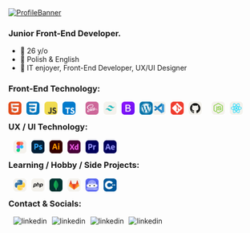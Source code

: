 [<img align="center" alt="ProfileBanner" src="https://i.imgur.com/hDckynK.png" />][github]

### Junior Front-End Developer.

- 🐣 26 y/o
- 🐤 Polish & English
- 🐥 IT enjoyer, Front-End Developer, UX/UI Designer

### Front-End Technology:
[<img align="left" alt="HTML5" width="26px" src="https://github.com/cyferak/cyferak.github.io/blob/main/Github/ico/HTML.svg" style="padding-right:10px;" />][github]
[<img align="left" alt="CSS3" width="26px" src="https://github.com/cyferak/cyferak.github.io/blob/main/Github/ico/CSS.svg" style="padding-right:10px;" />][github]
[<img align="left" alt="JavaScript" width="26px" src="https://github.com/cyferak/cyferak.github.io/blob/main/Github/ico/JavaScript.svg" style="padding-right:10px;" />][github]
[<img align="left" alt="TypeScript" width="26px" src="https://github.com/cyferak/cyferak.github.io/blob/main/Github/ico/TypeScript.svg" style="padding-right:10px;" />][github]
[<img align="left" alt="Sass" width="26px" src="https://github.com/cyferak/cyferak.github.io/blob/main/Github/ico/Sass.svg" style="padding-left:10px;" />][github]
[<img align="left" alt="Tailwind" width="26px" src="https://github.com/cyferak/cyferak.github.io/blob/main/Github/ico/TailwindCSS-Light.svg" style="padding-left:10px;" />][github]
[<img align="left" alt="Bootstrap" width="26px" src="https://github.com/cyferak/cyferak.github.io/blob/main/Github/ico/Bootstrap.svg" style="padding-left:10px;" />][github]
[<img align="left" alt="Wordpress" width="26px" src="https://github.com/cyferak/cyferak.github.io/blob/main/Github/ico/Wordpress.svg" style="padding-left:10px;" />][github]
[<img align="left" alt="Visual Studio Code" width="26px" src="https://github.com/cyferak/cyferak.github.io/blob/main/Github/ico/VSCode-Light.svg" style="padding-right:10px;" />][github]
[<img align="left" alt="Git" width="26px" src="https://github.com/cyferak/cyferak.github.io/blob/main/Github/ico/Git.svg" style="padding-right:10px;" />][github]
[<img align="left" alt="GitHub" width="26px" src="https://github.com/cyferak/cyferak.github.io/blob/main/Github/ico/Github-Light.svg" style="padding-right:10px;" />][github]
[<img align="left" alt="NodeJS" width="26px" src="https://github.com/cyferak/cyferak.github.io/blob/main/Github/ico/NodeJS-Light.svg" style="padding-left:10px;" />][github]
[<img align="left" alt="React" width="26px" src="https://github.com/cyferak/cyferak.github.io/blob/main/Github/ico/React-Light.svg" style="padding-left:10px;" />][github]
<br />

### UX / UI Technology:
[<img align="left" alt="Figma" width="26px" src="https://github.com/cyferak/cyferak.github.io/blob/main/Github/ico/Figma-Light.svg" style="padding-left:10px;" />][github]
[<img align="left" alt="Adobe Photoshop" width="26px" src="https://github.com/cyferak/cyferak.github.io/blob/main/Github/ico/Photoshop.svg" style="padding-left:10px;" />][github]
[<img align="left" alt="Adobe Ilustrator" width="26px" src="https://github.com/cyferak/cyferak.github.io/blob/main/Github/ico/Illustrator.svg" style="padding-left:10px;" />][github]
[<img align="left" alt="Adobe Xd" width="26px" src="https://github.com/cyferak/cyferak.github.io/blob/main/Github/ico/XD.svg" style="padding-left:10px;" />][github]
[<img align="left" alt="Adobe Premiere" width="26px" src="https://github.com/cyferak/cyferak.github.io/blob/main/Github/ico/Premiere.svg" style="padding-left:10px;" />][github]
[<img align="left" alt="Adobe AfterEffects" width="26px" src="https://github.com/cyferak/cyferak.github.io/blob/main/Github/ico/AfterEffects.svg" style="padding-left:10px;" />][github]
<br />

### Learning / Hobby / Side Projects:
[<img align="left" alt="Python" width="26px" src="https://github.com/cyferak/cyferak.github.io/blob/main/Github/ico/Python-Light.svg" style="padding-left:10px;" />][github]
[<img align="left" alt="PHP" width="26px" src="https://github.com/cyferak/cyferak.github.io/blob/main/Github/ico/PHP-Light.svg" style="padding-left:10px;" />][github]
[<img align="left" alt="MongoDB" width="26px" src="https://github.com/cyferak/cyferak.github.io/blob/main/Github/ico/MongoDB.svg" style="padding-left:10px;" />][github]
[<img align="left" alt="GitLab" width="26px" src="https://github.com/cyferak/cyferak.github.io/blob/main/Github/ico/GitLab-Light.svg" style="padding-left:10px;" />][github]
[<img align="left" alt="DiscordBots" width="26px" src="https://github.com/cyferak/cyferak.github.io/blob/main/Github/ico/DiscordBots.svg" style="padding-left:10px;" />][github]
[<img align="left" alt="C++" width="26px" src="https://github.com/cyferak/cyferak.github.io/blob/main/Github/ico/CPP.svg" style="padding-left:10px;" />][github]
<br />

### Contact & Socials:
[<img align="left" alt="linkedin" src="https://i.imgur.com/2B4xRWf.png" style="padding-left:10px;" />][linkedin]
[<img align="left" alt="linkedin" src="https://i.imgur.com/P4uvwBK.png" style="padding-left:10px;" />][dribbble]
[<img align="left" alt="linkedin" src="https://i.imgur.com/ws120SA.png" style="padding-left:10px;" />][behance]
[<img align="left" alt="linkedin" src="https://i.imgur.com/Ers5znW.png" style="padding-left:10px;" />][site]

<br />

[linkedin]: https://www.linkedin.com/in/dominik-karczmarczyk-361315225/
[dribbble]: https://dribbble.com/Cyferak
[behance]: https://www.behance.net/Cyferak
[github]: https://github.com/cyferak/cyferak
[site]: https://cyferak.pro/
